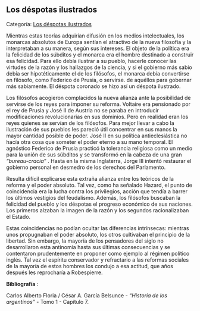 ## Los déspotas ilustrados

Categoría: [Los déspotas ilustrados](http://descubrircorrientes.com.ar/2012/index.php/654-historia-desde-el-origen-hasta-1814/corrientes-en-el-siglo-xvii-periodo-1600-1750/la-revolucion-politica/los-despotas-ilustrados)

Mientras estas teorías adquirían difusión en los medios intelectuales, los monarcas absolutos de Europa sentían el atractivo de la nueva filosofía y la interpretaban a su manera, según sus intereses. El objeto de la política era la felicidad de los súbditos y el monarca era el hombre destinado a construir esa felicidad. Para ello debía ilustrar a su pueblo, hacerle conocer las virtudes de la razón y los hallazgos de la ciencia, y si el gobierno más sabio debía ser hipotéticamente el de los filósofos, el monarca debía convertirse en filósofo, como Federico de Prusia, o servirse. de aquéllos para gobernar más sabiamente. El déspota coronado se hizo así un déspota ilustrado.

Los filósofos acogieron complacidos la nueva alianza ante la posibilidad de servirse de los reyes para imponer su reforma. Voltaire era pensionado por el rey de Prusia y José II de Austria no se paraba en introducir modificaciones revolucionarias en sus dominios. Pero en realidad eran los reyes quienes se servían de los filósofos. Para mejor llevar a cabo la ilustración de sus pueblos les pareció útil concentrar en sus manos la mayor cantidad posible de poder. José II en su política antieclesiástica no hacía otra cosa que someter el poder eterno a su mano temporal. El agnóstico Federico de Prusia practicó la tolerancia religiosa como un medio para la unión de sus súbditos y se transformó en la cabeza de una gran _“bureau-cracia”_ . Hasta en la misma Inglaterra, Jorge III intentó restaurar el gobierno personal en desmedro de los derechos del Parlamento.

Resulta difícil explicarse esta extraña alianza entre los teóricos de la reforma y el poder absoluto. Tal vez, como ha señalado Hazard, el punto de coincidencia era la lucha contra los privilegios, acción que tendía a barrer los últimos vestigios del feudalismo. Además, los filósofos buscaban la felicidad del pueblo y los déspotas el progreso económico de sus naciones. Los primeros alzaban la imagen de la razón y los segundos racionalizaban el Estado.

Estas coincidencias no podían ocultar las diferencias intrínsecas: mientras unos propugnaban el poder absoluto, los otros cultivaban el principio de la libertad. Sin embargo, la mayoría de los pensadores del siglo no desarrollaron esta antinomia hasta sus últimas consecuencias y se contentaron prudentemente en proponer como ejemplo al régimen político inglés. Tal vez el espíritu conservador y refractario a las reformas sociales de la mayoría de estos hombres los condujo a esa actitud, que años después les reprocharía a Robespierre.

**Bibliografía** :

Carlos Alberto Floria / César A. García Belsunce - _“Historia de los argentinos”_ - Tomo 1 - Capítulo 7.